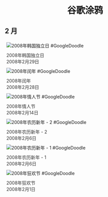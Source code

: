 
<h1 align="center"> 谷歌涂鸦 </h1>




## 2 月

<div class="image">


<img src="https://www.google.com/logos/2008/korea08.gif" alt="2008年韩国独立日 #GoogleDoodle" style="margin: 5px"/>
<div class="info" style="font-size: 14px; color:#333333; margin:5px"><div class="title">2008年韩国独立日</div><div class="date">2008年2月29日</div></div>

<img src="https://www.google.com/logos/2008/leapyear08.gif" alt="2008年闰年 #GoogleDoodle" style="margin: 5px"/>
<div class="info" style="font-size: 14px; color:#333333; margin:5px"><div class="title">2008年闰年</div><div class="date">2008年2月28日</div></div>

<img src="https:https://lh3.googleusercontent.com/DlRPyWDJ4tKzAgbe2dkuOjB1ZHEeU8pu0aQMTJlkdPz6Ae4F8UmNNFVMmmFeIGGRK2QimNNJim3RcYDkNuAPS2jo-qgdnW7KxZfadj9Z=s660" alt="2008年情人节 #GoogleDoodle" style="margin: 5px"/>
<div class="info" style="font-size: 14px; color:#333333; margin:5px"><div class="title">2008年情人节</div><div class="date">2008年2月14日</div></div>

<img src="https:https://lh3.googleusercontent.com/vv4TSirbng9rlVLtUcbw1ijOhMA2gzMD2YXpqb9fe-Xnq_NMxNo9Zgbn_psYSI56kLPy6M82sYTqI3XTZVzKkB3ykejAeHNnwIhKvQv1=s660" alt="2008年农历新年 - 2 #GoogleDoodle" style="margin: 5px"/>
<div class="info" style="font-size: 14px; color:#333333; margin:5px"><div class="title">2008年农历新年 - 2</div><div class="date">2008年2月6日</div></div>

<img src="https:https://lh3.googleusercontent.com/W-Ot8MHp9_ozlEvxOW4XTD8kWSFe2d5seBzVj4B-b2lZ7S9ty5xww4XZWPCUdhBwKu0RsaosZQ3leHGbOKuBCYsfBGQC69WQE7faDqpa=s660" alt="2008年农历新年 - 1 #GoogleDoodle" style="margin: 5px"/>
<div class="info" style="font-size: 14px; color:#333333; margin:5px"><div class="title">2008年农历新年 - 1</div><div class="date">2008年2月6日</div></div>

<img src="https://www.google.com/logos/2008/carnaval08.gif" alt="2008年狂欢节 #GoogleDoodle" style="margin: 5px"/>
<div class="info" style="font-size: 14px; color:#333333; margin:5px"><div class="title">2008年狂欢节</div><div class="date">2008年2月1日</div></div>

</div>








